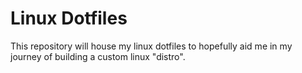 # Linux Dotfiles

This repository will house my linux dotfiles to hopefully aid me in my journey of building a custom linux "distro".
